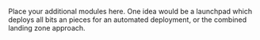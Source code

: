 Place your additional modules here. One idea would be a launchpad which deploys all bits an pieces
for an automated deployment, or the combined landing zone approach.